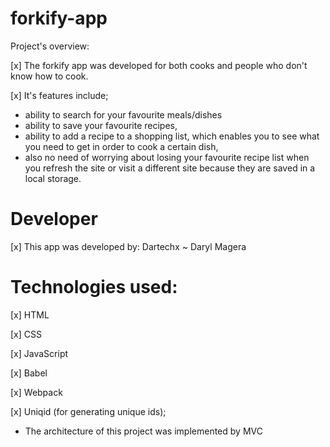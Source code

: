 # forkify-app
Project's overview:

[x] The forkify app was developed for both cooks and people who don't know how to cook.

[x] It's features include;
- ability to search for your favourite meals/dishes
- ability to save your favourite recipes,
- ability to add a recipe to a shopping list, which enables you to see what you need to get in order to cook a certain dish,
- also no need of worrying about losing your favourite recipe list when you refresh the site or visit a different site because they are saved in a local storage.

# Developer

[x] This app was developed by: Dartechx ~ Daryl Magera

# Technologies used:

[x] HTML

[x] CSS

[x] JavaScript

[x] Babel

[x] Webpack

[x] Uniqid (for generating unique ids);

* The architecture of this project was implemented by MVC
